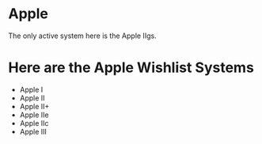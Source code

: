 # Apple
The only active system here is the Apple IIgs.

# Here are the Apple Wishlist Systems
* Apple I
* Apple II
* Apple II+
* Apple IIe
* Apple IIc
* Apple III